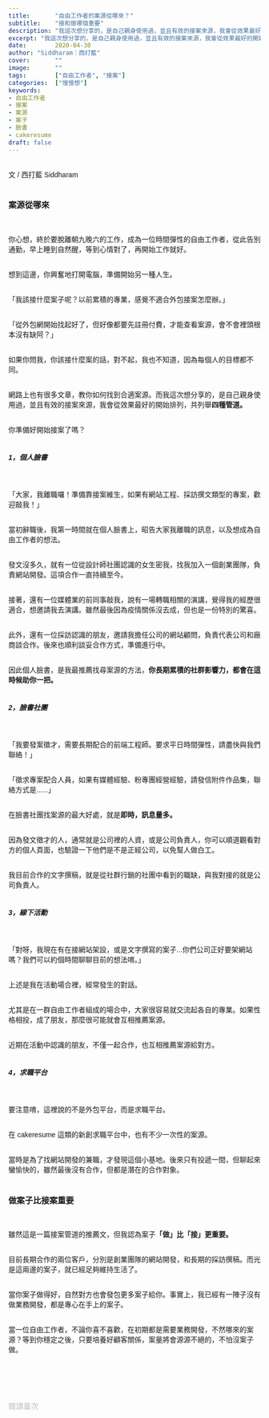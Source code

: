 ```yaml
---
title:       "自由工作者的案源從哪來？"
subtitle:    "接和做哪個重要"
description: "我這次想分享的，是自己親身使用過，並且有效的接案來源，我會從效果最好的開始排列，共列舉四種管道。你準備好開始接案了嗎？"
excerpt: "我這次想分享的，是自己親身使用過，並且有效的接案來源，我會從效果最好的開始排列，共列舉四種管道。你準備好開始接案了嗎？"
date:        2020-04-30
author: "Siddharam｜西打藍"
cover:       ""
image:       ""
tags:        ["自由工作者", "接案"]
categories:  ["慢慢想"]
keywords:
- 自由工作者
- 接案
- 案源
- 案子
- 臉書
- cakeresume
draft: false
---
```


<article style="font-family: 'Noto Sans TC', '微軟正黑體', sans-serif; font-weight: 300;">

<br>文 / 西打藍 Siddharam<br><br>

<h3 class="article-h1-color">案源從哪來</h3><br>

你心想，終於要脫離朝九晚六的工作，成為一位時間彈性的自由工作者，從此告別通勤，早上睡到自然醒，等到心情對了，再開始工作就好。<br><br>

想到這邊，你興奮地打開電腦，準備開始另一種人生。<br><br>

「我該接什麼案子呢？以前累積的專業，感覺不適合外包接案怎麼辦。」<br><br>

「從外包網開始找起好了，但好像都要先註冊付費，才能查看案源，會不會裡頭根本沒有缺阿？」<br><br>

如果你問我，你該接什麼案的話，對不起，我也不知道，因為每個人的目標都不同。<br><br>

網路上也有很多文章，教你如何找到合適案源。而我這次想分享的，是自己親身使用過，並且有效的接案來源，我會從效果最好的開始排列，共列舉<b>四種管道。<br><br>

</b>你準備好開始接案了嗎？<br><br>

<h5 class="article-h1-color">1，個人臉書</h5><br>

「大家，我離職囉！準備靠接案維生，如果有網站工程、採訪撰文類型的專案，歡迎敲我！」<br><br>

當初辭職後，我第一時間就在個人臉書上，昭告大家我離職的訊息，以及想成為自由工作者的想法。<br><br>

發文沒多久，就有一位從設計師社團認識的女生密我，找我加入一個創業團隊，負責網站開發。這項合作一直持續至今。<br><br>

接著，還有一位媒體業的前同事敲我，說有一場轉職相關的演講，覺得我的經歷很適合，想邀請我去演講。雖然最後因為疫情關係沒去成，但也是一份特別的驚喜。<br><br>

此外，還有一位採訪認識的朋友，邀請我擔任公司的網站顧問，負責代表公司和廠商談合作。後來也順利談妥合作方式，準備進行中。<br><br>

因此個人臉書，是我最推薦找尋案源的方法，<b>你長期累積的社群影響力，都會在這時候助你一把。</b><br><br>

<h5 class="article-h1-color">2，臉書社團</h5><br>

「我要發案徵才，需要長期配合的前端工程師。要求平日時間彈性，請盡快與我們聯絡！」<br><br>

「徵求專案配合人員，如果有媒體經驗、粉專團經營經驗，請發信附件作品集，聯絡方式是......」<br><br>

在臉書社團找案源的最大好處，就是<b>即時，訊息量多。</b><br><br>

因為發文徵才的人，通常就是公司裡的人資，或是公司負責人，你可以順道觀看對方的個人頁面，也驗證一下他們是不是正經公司，以免幫人做白工。<br><br>

我目前合作的文字撰稿，就是從社群行銷的社團中看到的職缺，與我對接的就是公司負責人。<br><br>

<h5 class="article-h1-color">3，線下活動</h5><br>

「對呀，我現在有在接網站架設，或是文字撰寫的案子...你們公司正好要架網站嗎？我們可以約個時間聊聊目前的想法唷。」<br><br>

上述是我在活動場合裡，經常發生的對話。<br><br>

尤其是在一群自由工作者組成的場合中，大家很容易就交流起各自的專業。如果性格相投，成了朋友，那麼很可能就會互相推薦案源。<br><br>

近期在活動中認識的朋友，不僅一起合作，也互相推薦案源給對方。<br><br>

<h5 class="article-h1-color">4，求職平台</h5><br>

要注意唷，這裡說的不是外包平台，而是求職平台。<br><br>

在 cakeresume 這類的新創求職平台中，也有不少一次性的案源。<br><br>

當時是為了找網站開發的兼職，才發現這個小基地。後來只有投遞一間，但聊起來蠻愉快的，雖然最後沒有合作，但都是潛在的合作對象。<br><br>

<h3 class="article-h1-color">做案子比接案重要</h3><br>

雖然這是一篇接案管道的推薦文，但我認為案子<b>「做」比「接」更重要。</b><br><br>

目前長期合作的兩位客戶，分別是創業團隊的網站開發，和長期的採訪撰稿。而光是這兩邊的案子，就已經足夠維持生活了。<br><br>

當你案子做得好，自然對方也會發包更多案子給你。事實上，我已經有一陣子沒有做業務開發，都是專心在手上的案子。<br><br>

當一位自由工作者，不論你喜不喜歡，在初期都是需要業務開發，不然哪來的案源？等到你穩定之後，只要培養好顧客關係，案量將會源源不絕的，不怕沒案子做。<br><br>




<br><br><br>

</article>

<div style="color: #bfbfbf; font-size: 15px;" id="busuanzi_container_page_pv">
  閱讀量<span id="busuanzi_value_page_pv"></span>次
</div>

<script src="../../js/post.js"></script>




